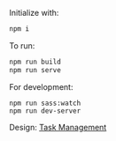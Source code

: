 Initialize with:
```bash
npm i
```

To run:
```bash
npm run build
npm run serve
```

For development:
```
npm run sass:watch
npm run dev-server
```

Design: [Task Management](https://dribbble.com/shots/6712828-Task-Management)